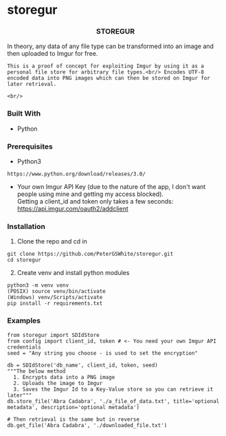 # storegur

<h3 align="center">STOREGUR</h3>

  <p align="center">
  
  In theory, any data of any file type can be transformed into an image and then uploaded to Imgur for free.  <br/>
  
    This is a proof of concept for exploiting Imgur by using it as a personal file store for arbitrary file types.<br/> Encodes UTF-8 encoded data into PNG images which can then be stored on Imgur for later retrieval.
  
    <br/>
  </p>

### Built With

* Python

### Prerequisites

* Python3
```
https://www.python.org/download/releases/3.0/
```
* Your own Imgur API Key (due to the nature of the app, I don't want people using mine and getting my access blocked).<br/>
Getting a client_id and token only takes a few seconds:
https://api.imgur.com/oauth2/addclient

### Installation

1. Clone the repo and cd in
```
git clone https://github.com/PeterGSWhite/storegur.git
cd storegur
```

2. Create venv and install python modules<br/>
```
python3 -m venv venv
(POSIX)	source venv/bin/activate
(Windows) venv/Scripts/activate
pip install -r requirements.txt
```

### Examples
```
from storegur import SDIdStore
from config import client_id, token # <- You need your own Imgur API credentials
seed = "Any string you choose - is used to set the encryption"

db = SDIdStore('db_name', client_id, token, seed)
"""The below method
  1. Encrypts data into a PNG image
  2. Uploads the image to Imgur
  3. Saves the Imgur Id to a Key-Value store so you can retrieve it later"""
db.store_file('Abra Cadabra', './a_file_of_data.txt', title='optional metadata', description='optional metadata')

# Then retrieval is the same but in reverse
db.get_file('Abra Cadabra', './downloaded_file.txt')
```
